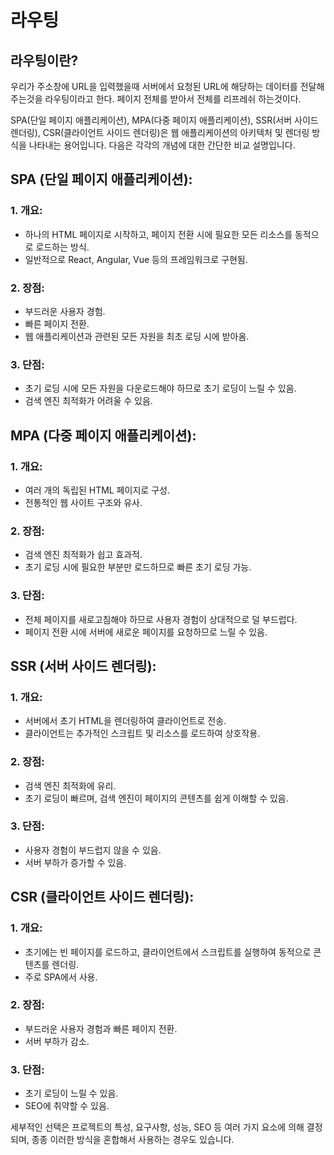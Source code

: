 # 라우팅

## 라우팅이란?

우리가 주소창에 URL을 입력했을때 서버에서 요청된 URL에 해당하는 데이터를 전달해주는것을 라우팅이라고 한다. 페이지 전체를 받아서 전체를 리프레쉬 하는것이다.

SPA(단일 페이지 애플리케이션), MPA(다중 페이지 애플리케이션), SSR(서버 사이드 렌더링), CSR(클라이언트 사이드 렌더링)은 웹 애플리케이션의 아키텍처 및 렌더링 방식을 나타내는 용어입니다. 다음은 각각의 개념에 대한 간단한 비교 설명입니다.

## SPA (단일 페이지 애플리케이션):

### 1. 개요:

- 하나의 HTML 페이지로 시작하고, 페이지 전환 시에 필요한 모든 리소스를 동적으로 로드하는 방식.
- 일반적으로 React, Angular, Vue 등의 프레임워크로 구현됨.

### 2. 장점:

- 부드러운 사용자 경험.
- 빠른 페이지 전환.
- 웹 애플리케이션과 관련된 모든 자원을 최초 로딩 시에 받아옴.

### 3. 단점:

- 초기 로딩 시에 모든 자원을 다운로드해야 하므로 초기 로딩이 느릴 수 있음.
- 검색 엔진 최적화가 어려울 수 있음.

## MPA (다중 페이지 애플리케이션):

### 1. 개요:

- 여러 개의 독립된 HTML 페이지로 구성.
- 전통적인 웹 사이트 구조와 유사.

### 2. 장점:

- 검색 엔진 최적화가 쉽고 효과적.
- 초기 로딩 시에 필요한 부분만 로드하므로 빠른 초기 로딩 가능.

### 3. 단점:

- 전체 페이지를 새로고침해야 하므로 사용자 경험이 상대적으로 덜 부드럽다.
- 페이지 전환 시에 서버에 새로운 페이지를 요청하므로 느릴 수 있음.

## SSR (서버 사이드 렌더링):

### 1. 개요:

- 서버에서 초기 HTML을 렌더링하여 클라이언트로 전송.
- 클라이언트는 추가적인 스크립트 및 리소스를 로드하여 상호작용.

### 2. 장점:

- 검색 엔진 최적화에 유리.
- 초기 로딩이 빠르며, 검색 엔진이 페이지의 콘텐츠를 쉽게 이해할 수 있음.

### 3. 단점:

- 사용자 경험이 부드럽지 않을 수 있음.
- 서버 부하가 증가할 수 있음.

## CSR (클라이언트 사이드 렌더링):

### 1. 개요:

- 초기에는 빈 페이지를 로드하고, 클라이언트에서 스크립트를 실행하여 동적으로 콘텐츠를 렌더링.
- 주로 SPA에서 사용.

### 2. 장점:

- 부드러운 사용자 경험과 빠른 페이지 전환.
- 서버 부하가 감소.

### 3. 단점:

- 초기 로딩이 느릴 수 있음.
- SEO에 취약할 수 있음.

세부적인 선택은 프로젝트의 특성, 요구사항, 성능, SEO 등 여러 가지 요소에 의해 결정되며, 종종 이러한 방식을 혼합해서 사용하는 경우도 있습니다.
